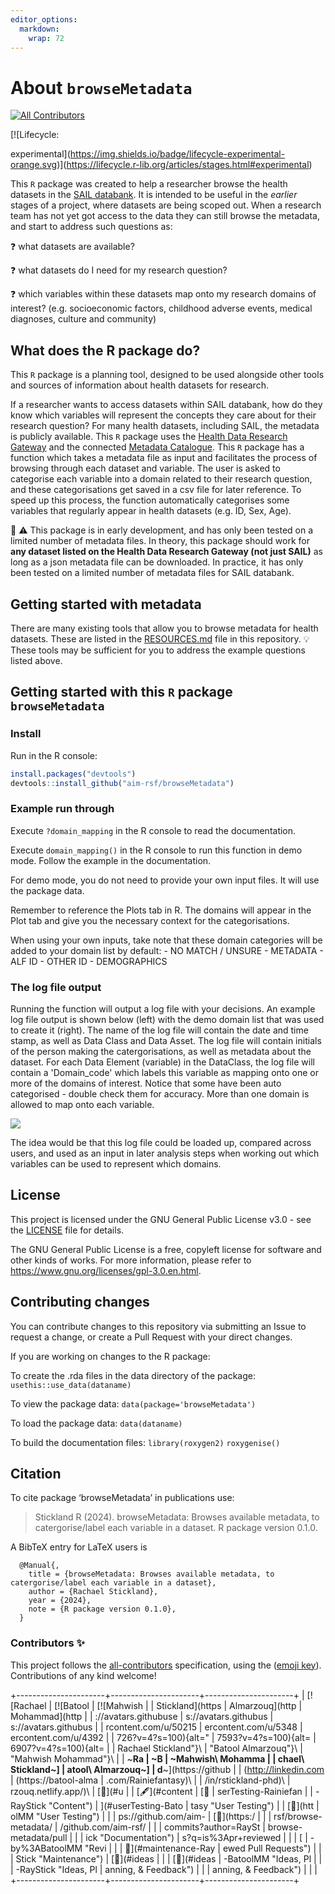 ```yaml
---
editor_options: 
  markdown: 
    wrap: 72
---
```


# About `browseMetadata`

<!-- ALL-CONTRIBUTORS-BADGE:START - Do not remove or modify this section -->

[![All
Contributors](https://img.shields.io/badge/all_contributors-3-orange.svg?style=flat-square)](#contributors-)
<!-- ALL-CONTRIBUTORS-BADGE:END --> [![Lifecycle:
experimental](https://img.shields.io/badge/lifecycle-experimental-orange.svg)](https://lifecycle.r-lib.org/articles/stages.html#experimental)

This `R` package was created to help a researcher browse the health
datasets in the [SAIL databank](https://saildatabank.com). It is
intended to be useful in the *earlier* stages of a project, where
datasets are being scoped out. When a research team has not yet got
access to the data they can still browse the metadata, and start to
address such questions as:

:question: what datasets are available?

:question: what datasets do I need for my research question?

:question: which variables within these datasets map onto my research
domains of interest? (e.g. socioeconomic factors, childhood adverse
events, medical diagnoses, culture and community)

## What does the R package do?

This `R` package is a planning tool, designed to be used alongside other
tools and sources of information about health datasets for research.

If a researcher wants to access datasets within SAIL databank, how do
they know which variables will represent the concepts they care about
for their research question? For many health datasets, including SAIL,
the metadata is publicly available. This `R` package uses the [Health
Data Research
Gateway](https://web.www.healthdatagateway.org/search?search=&datasetSort=latest&tab=Datasets)
and the connected [Metadata
Catalogue](https://modelcatalogue.cs.ox.ac.uk/hdruk_live/). This `R`
package has a function which takes a metadata file as input and
facilitates the process of browsing through each dataset and variable.
The user is asked to categorise each variable into a domain related to
their research question, and these categorisations get saved in a csv
file for later reference. To speed up this process, the function
automatically categorises some variables that regularly appear in health
datasets (e.g. ID, Sex, Age).

🚧 :warning: This package is in early development, and has only been
tested on a limited number of metadata files. In theory, this package
should work for **any dataset listed on the Health Data Research Gateway
(not just SAIL)** as long as a json metadata file can be downloaded. In
practice, it has only been tested on a limited number of metadata files
for SAIL databank.

## Getting started with metadata

There are many existing tools that allow you to browse metadata for
health datasets. These are listed in the [RESOURCES.md](RESOURCES.md)
file in this repository. :bulb: These tools may be sufficient for you to
address the example questions listed above.

## Getting started with this `R` package `browseMetadata`

### Install

Run in the R console:

``` r
install.packages("devtools")
devtools::install_github("aim-rsf/browseMetadata")
```

### Example run through

Execute `?domain_mapping` in the R console to read the documentation.

Execute `domain_mapping()` in the R console to run this function in demo
mode. Follow the example in the documentation.

For demo mode, you do not need to provide your own input files. It will
use the package data.

Remember to reference the Plots tab in R. The domains will appear in the
Plot tab and give you the necessary context for the categorisations.

When using your own inputs, take note that these domain categories will
be added to your domain list by default: - NO MATCH / UNSURE -
METADATA - ALF ID - OTHER ID - DEMOGRAPHICS

### The log file output

Running the function will output a log file with your decisions. An
example log file output is shown below (left) with the demo domain list
that was used to create it (right). The name of the log file will
contain the date and time stamp, as well as Data Class and Data Asset.
The log file will contain initials of the person making the
catergorisations, as well as metadata about the dataset. For each Data
Element (variable) in the DataClass, the log file will contain a
'Domain_code' which labels this variable as mapping onto one or more of
the domains of interest. Notice that some have been auto categorised -
double check them for accuracy. More than one domain is allowed to map
onto each variable.

![](https://github-production-user-asset-6210df.s3.amazonaws.com/50215726/268979307-4e2ded4f-f425-418c-b0bc-9a9cec7c6fe7.png?X-Amz-Algorithm=AWS4-HMAC-SHA256&X-Amz-Credential=AKIAVCODYLSA53PQK4ZA%2F20240110%2Fus-east-1%2Fs3%2Faws4_request&X-Amz-Date=20240110T150116Z&X-Amz-Expires=300&X-Amz-Signature=e3f02943c068a130dbb6a58e5e17d22afc5425c9235055e73fc9b688ea670c52&X-Amz-SignedHeaders=host&actor_id=53487593&key_id=0&repo_id=675673962)

The idea would be that this log file could be loaded up, compared across
users, and used as an input in later analysis steps when working out
which variables can be used to represent which domains.

## License

This project is licensed under the GNU General Public License v3.0 - see
the [LICENSE](LICENSE) file for details.

The GNU General Public License is a free, copyleft license for software
and other kinds of works. For more information, please refer to
<https://www.gnu.org/licenses/gpl-3.0.en.html>.

## Contributing changes

You can contribute changes to this repository via submitting an Issue to
request a change, or create a Pull Request with your direct changes.

If you are working on changes to the R package:

To create the .rda files in the data directory of the package:
`usethis::use_data(dataname)`

To view the package data: `data(package='browseMetadata')`

To load the package data: `data(dataname)`

To build the documentation files: `library(roxygen2)` `roxygenise()`

## Citation

To cite package ‘browseMetadata’ in publications use:

> Stickland R (2024). browseMetadata: Browses available metadata, to
> catergorise/label each variable in a dataset. R package version 0.1.0.

A BibTeX entry for LaTeX users is

```         
  @Manual{,
    title = {browseMetadata: Browses available metadata, to catergorise/label each variable in a dataset},
    author = {Rachael Stickland},
    year = {2024},
    note = {R package version 0.1.0},
  }
```

### Contributors ✨

This project follows the
[all-contributors](https://github.com/all-contributors/all-contributors)
specification, using the ([emoji
key](https://allcontributors.org/docs/en/emoji-key)). Contributions of
any kind welcome!

<!-- ALL-CONTRIBUTORS-LIST:START - Do not remove or modify this section -->

<!-- prettier-ignore-start -->

<!-- markdownlint-disable -->

+----------------------+----------------------+----------------------+
| [![Rachael           | [![Batool            | [![Mahwish           |
| Stickland](https     | Almarzouq](http      | Mohammad](http       |
| ://avatars.githubuse | s://avatars.githubus | s://avatars.githubus |
| rcontent.com/u/50215 | ercontent.com/u/5348 | ercontent.com/u/4392 |
| 726?v=4?s=100){alt=" | 7593?v=4?s=100){alt= | 6907?v=4?s=100){alt= |
| Rachael Stickland"}\ | "Batool Almarzouq"}\ | "Mahwish Mohammad"}\ |
| ~**Ra                | ~**B                 | ~**Mahwish\ Mohamma  |
| chael\ Stickland**~] | atool\ Almarzouq**~] | d**~](https://github |
| (http://linkedin.com | (https://batool-alma | .com/Rainiefantasy)\ |
| /in/rstickland-phd)\ | rzouq.netlify.app/)\ | [📓](#u              |
| [🖋](#content         | [📓                  | serTesting-Rainiefan |
| -RayStick "Content") | ](#userTesting-Bato  | tasy "User Testing") |
| [📖](htt             | olMM "User Testing") |                      |
| ps://github.com/aim- | [👀](https:/         |                      |
| rsf/browse-metadata/ | /github.com/aim-rsf/ |                      |
| commits?author=RaySt | browse-metadata/pull |                      |
| ick "Documentation") | s?q=is%3Apr+reviewed |                      |
| [                    | -by%3ABatoolMM "Revi |                      |
| 🚧](#maintenance-Ray | ewed Pull Requests") |                      |
| Stick "Maintenance") | [🤔](#ideas          |                      |
| [🤔](#ideas          | -BatoolMM "Ideas, Pl |                      |
| -RayStick "Ideas, Pl | anning, & Feedback") |                      |
| anning, & Feedback") |                      |                      |
+----------------------+----------------------+----------------------+

<!-- markdownlint-restore -->

<!-- prettier-ignore-end -->

<!-- ALL-CONTRIBUTORS-LIST:END -->
